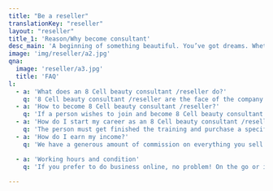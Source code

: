 ```yaml
---
title: "Be a reseller"
translationKey: "reseller"
layout: "reseller"
title_1: 'Reason/Why become consultant'
desc_main: 'A beginning of something beautiful. You’ve got dreams. Whether it’s earning a little extra cash or making a full-time commitment, 8 Cell offers the freedom, flexibility and, of course, the fun that you’ve been looking for. <br><br>The prizes and perks are fabulous, and nothing beats the encouragement and empowerment you receive from other women like you!<br><br>And most important part is you are assisting customers in choosing the right beauty products to make most of their appearance look good despite age, lifestyle, and skin type.'
image: 'img/reseller/a2.jpg'
qna:
  image: 'reseller/a3.jpg'
  title: 'FAQ'
l: 
  - a: 'What does an 8 Cell beauty consultant /reseller do?'
    q: '8 Cell beauty consultant /reseller are the face of the company. They help customers find the products they’re looking for, answer their questions about those products, and provide recommendations on how to best use them.'
  - a: 'How to become 8 Cell beauty consultant /reseller?'
    q: 'If a person wishes to join and become 8 Cell beauty consultant /reseller, they must sign and submit independent agreement. They will receive on-the-job training from their managers or other experienced 8 Cell Beauty advisor.  And become an 8 Cell user is mandatory.'
  - a: 'How do I start my career as an 8 Cell beauty consultant /reseller?'
    q: 'The person must get finished the training and purchase a specific amount of 8 Cell product, then he/she can start his business immediately'
  - a: 'How do I earn my income?'
    q: 'We have a generous amount of commission on everything you sell to the rewards and recognition you earn along the way; you decide what’s important to you – and go for it!'

  - a: 'Working hours and condition'
    q: 'If you prefer to do business online, no problem! On the go or in person？you are welcome too! And you’ll have access to a wide range of tools that help keep your business organized, connected and efficient..'
    
---
```









